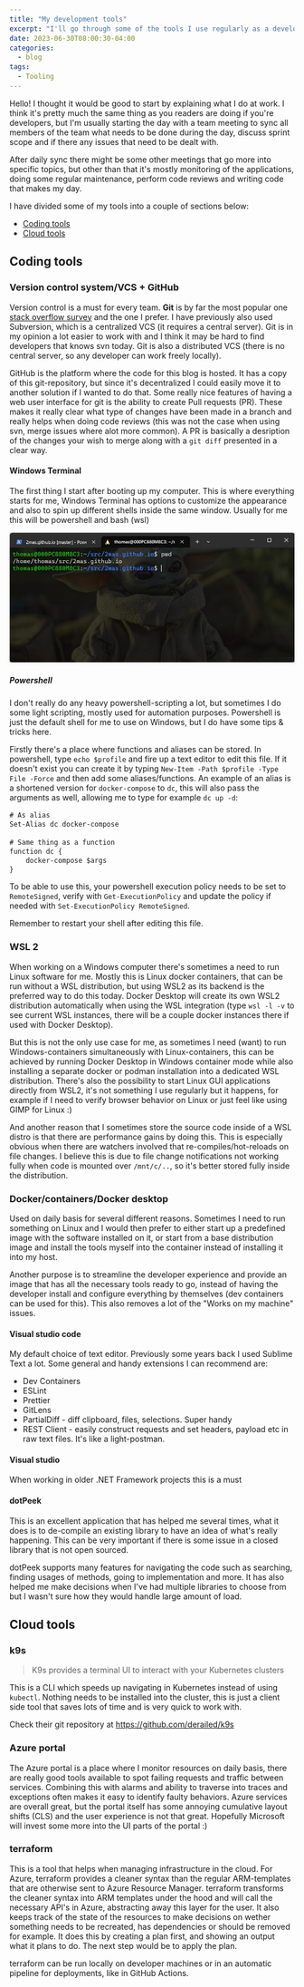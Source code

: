 ```yaml
---
title: "My development tools"
excerpt: "I'll go through some of the tools I use regularly as a developer"
date: 2023-06-30T08:00:30-04:00
categories:
  - blog
tags:
  - Tooling
---
```

Hello! I thought it would be good to start by explaining what I do at work. I think it's pretty much the same thing as you readers are doing if you're developers, but I'm usually starting the day with a team meeting to sync all members of the team what needs to be done during the day, discuss sprint scope and if there any issues that need to be dealt with.

After daily sync there might be some other meetings that go more into specific topics, but other than that it's mostly monitoring of the applications, doing some regular maintenance, perform code reviews and writing code that makes my day.

I have divided some of my tools into a couple of sections below:

- [Coding tools](#coding-tools)
- [Cloud tools](#cloud-tools)

## Coding tools

### Version control system/VCS + GitHub

Version control is a must for every team. **Git** is by far the most popular one [stack overflow survey](https://stackoverflow.blog/2023/01/09/beyond-git-the-other-version-control-systems-developers-use/) and the one I prefer. I have previously also used Subversion, which is a centralized VCS (it requires a central server). Git is in my opinion a lot easier to work with and I think it may be hard to find developers that knows svn today. Git is also a distributed VCS (there is no central server, so any developer can work freely locally).

GitHub is the platform where the code for this blog is hosted. It has a copy of this git-repository, but since it's decentralized I could easily move it to another solution if I wanted to do that. Some really nice features of having a web user interface for git is the ability to create Pull requests (PR). These makes it really clear what type of changes have been made in a branch and really helps when doing code reviews (this was not the case when using svn, merge issues where alot more common). A PR is basically a desription of the changes your wish to merge along with a `git diff` presented in a clear way.

#### Windows Terminal

The first thing I start after booting up my computer. This is where everything starts for me, Windows Terminal has options to customize the appearance and also to spin up different shells inside the same window. Usually for me this will be powershell and bash (wsl)

![My Windows Terminal][windows-terminal]

##### Powershell

I don't really do any heavy powershell-scripting a lot, but sometimes I do some light scripting, mostly used for automation purposes. Powershell is just the default shell for me to use on Windows, but I do have some tips & tricks here.

Firstly there's a place where functions and aliases can be stored. In powershell, type `echo $profile` and fire up a text editor to edit this file. If it doesn't exist you can create it by typing `New-Item -Path $profile -Type File -Force` and then add some aliases/functions. An example of an alias is a shortened version for `docker-compose` to `dc`, this will also pass the arguments as well, allowing me to type for example `dc up -d`:

```
# As alias
Set-Alias dc docker-compose

# Same thing as a function
function dc {
    docker-compose $args
}
```

To be able to use this, your powershell execution policy needs to be set to `RemoteSigned`, verify with `Get-ExecutionPolicy` and update the policy if needed with `Set-ExecutionPolicy RemoteSigned`.

Remember to restart your shell after editing this file. 

### WSL 2

When working on a Windows computer there's sometimes a need to run Linux software for me. Mostly this is Linux docker containers, that can be run without a WSL distribution, but using WSL2 as its backend is the preferred way to do this today. Docker Desktop will create its own WSL2 distribution automatically when using the WSL integration (type `wsl -l -v` to see current WSL instances, there will be a couple docker instances there if used with Docker Desktop).

But this is not the only use case for me, as sometimes I need (want) to run Windows-containers simultaneously with Linux-containers, this can be achieved by running Docker Desktop in Windows container mode while also installing a separate docker or podman installation into a dedicated WSL distribution. There's also the possibility to start Linux GUI applications directly from WSL2, it's not something I use regularly but it happens, for example if I need to verify browser behavior on Linux or just feel like using GIMP for Linux :)

And another reason that I sometimes store the source code inside of a WSL distro is that there are performance gains by doing this. This is especially obvious when there are watchers involved that re-compiles/hot-reloads on file changes. I believe this is due to file change notifications not working fully when code is mounted over `/mnt/c/..`, so it's better stored fully inside the distribution.



### Docker/containers/Docker desktop

Used on daily basis for several different reasons. Sometimes I need to run something on Linux and I would then prefer to either start up a predefined image with the software installed on it, or start from a base distribution image and install the tools myself into the container instead of installing it into my host.

Another purpose is to streamline the developer experience and provide an image that has all the necessary tools ready to go, instead of having the developer install and configure everything by themselves (dev containers can be used for this). This also removes a lot of the "Works on my machine" issues.

#### Visual studio code

My default choice of text editor. Previously some years back I used Sublime Text a lot. Some general and handy extensions I can recommend are:

- Dev Containers
- ESLint
- Prettier
- GitLens
- PartialDiff - diff clipboard, files, selections. Super handy
- REST Client - easily construct requests and set headers, payload etc in raw text files. It's like a light-postman.

#### Visual studio

When working in older .NET Framework projects this is a must

#### dotPeek

This is an excellent application that has helped me several times, what it does is to de-compile an existing library to have an idea of what's really happening. This can be very important if there is some issue in a closed library that is not open sourced. 

dotPeek supports many features for navigating the code such as searching, finding usages of methods, going to implementation and more. It has also helped me make decisions when I've had multiple libraries to choose from but I wasn't sure how they would handle large amount of load.

## Cloud tools

### k9s

> K9s provides a terminal UI to interact with your Kubernetes clusters

This is a CLI which speeds up navigating in Kubernetes instead of using `kubectl`. Nothing needs to be installed into the cluster, this is just a client side tool that saves lots of time and is very quick to work with.

Check their git repository at https://github.com/derailed/k9s

### Azure portal

The Azure portal is a place where I monitor resources on daily basis, there are really good tools available to spot failing requests and traffic between services. Combining this with alarms and ability to traverse into traces and exceptions often makes it easy to identify faulty behaviors. Azure services are overall great, but the portal itself has some annoying cumulative layout shifts (CLS) and the user experience is not that great. Hopefully Microsoft will invest some more into the UI parts of the portal :)

### terraform

This is a tool that helps when managing infrastructure in the cloud. For Azure, terraform provides a cleaner syntax than the regular ARM-templates that are otherwise sent to Azure Resource Manager. terraform transforms the cleaner syntax into ARM templates under the hood and will call the necessary API's in Azure, abstracting away this layer for the user. It also keeps track of the state of the resources to make decisions on wether something needs to be recreated, has dependencies or should be removed for example. It does this by creating a plan first, and showing an output what it plans to do. The next step would be to apply the plan.

terraform can be run locally on developer machines or in an automatic pipeline for deployments, like in GitHub Actions.

[windows-terminal]: /assets/images/windows-terminal.jpg
